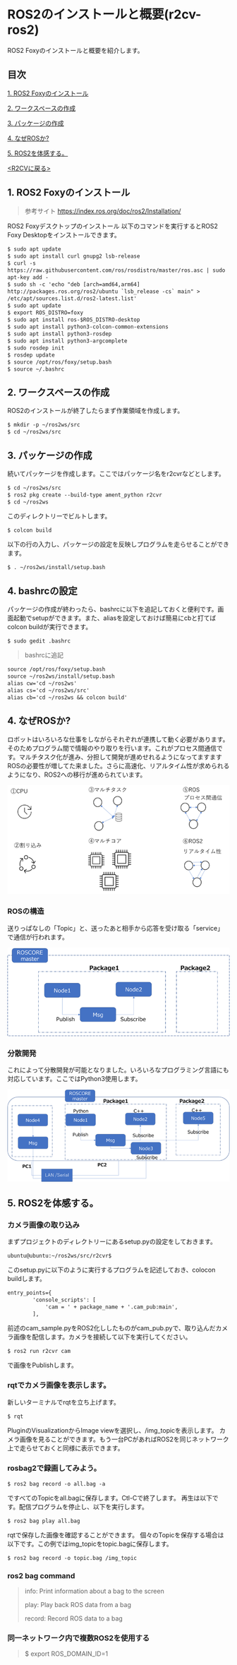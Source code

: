 # ROS2のインストールと概要(r2cv-ros2)
ROS2 Foxyのインストールと概要を紹介します。

## 目次
[1. ROS2 Foxyのインストール](#1)

[2. ワークスペースの作成](#2)

[3. パッケージの作成](#3)

[4. なぜROSか?](#4)

[5. ROS2を体感する。](#5)

[<R2CVに戻る>](https://github.com/nishibra/r2cv-1)

<a id="1"></a>
## 1. ROS2 Foxyのインストール
>参考サイト
https://index.ros.org/doc/ros2/Installation/

ROS2 Foxyデスクトップのインストール
以下のコマンドを実行するとROS2 Foxy Desktopをインストールできます。
```
$ sudo apt update
$ sudo apt install curl gnupg2 lsb-release
$ curl -s https://raw.githubusercontent.com/ros/rosdistro/master/ros.asc | sudo apt-key add -
$ sudo sh -c 'echo "deb [arch=amd64,arm64] http://packages.ros.org/ros2/ubuntu `lsb_release -cs` main" > /etc/apt/sources.list.d/ros2-latest.list'
$ sudo apt update
$ export ROS_DISTRO=foxy
$ sudo apt install ros-$ROS_DISTRO-desktop
$ sudo apt install python3-colcon-common-extensions
$ sudo apt install python3-rosdep
$ sudo apt install python3-argcomplete
$ sudo rosdep init
$ rosdep update
$ source /opt/ros/foxy/setup.bash
$ source ~/.bashrc
```
<a id="2"></a>
## 2. ワークスペースの作成
ROS2のインストールが終了したらまず作業領域を作成します。
```
$ mkdir -p ~/ros2ws/src
$ cd ~/ros2ws/src
```
<a id="3"></a>
## 3. パッケージの作成
続いてパッケージを作成します。ここではパッケージ名をr2cvrなどとします。
```
$ cd ~/ros2ws/src
$ ros2 pkg create --build-type ament_python r2cvr
$ cd ~/ros2ws
```
このディレクトリーでビルトします。
```
$ colcon build
```
 以下の行の入力し、パッケージの設定を反映しプログラムを走らせることができます。
```
$ . ~/ros2ws/install/setup.bash
```
## 4. bashrcの設定
パッケージの作成が終わったら、bashrcに以下を追記しておくと便利です。画面起動でsetupができます。また、aliasを設定しておけば簡易にcbと打てばcolcon buildが実行できます。
```
$ sudo gedit .bashrc
```

> bashrcに追記
```
source /opt/ros/foxy/setup.bash
source ~/ros2ws/install/setup.bash
alias cw='cd ~/ros2ws'
alias cs='cd ~/ros2ws/src'
alias cb='cd ~/ros2ws && colcon build'
```


<a id="4"></a>
## 4. なぜROSか?
ロボットはいろいろな仕事をしながらそれぞれが連携して動く必要があります。そのためプログラム間で情報のやり取りを行います。これがプロセス間通信です。マルチタスク化が進み、分担して開発が進めせれるようになってますますROSの必要性が増してた来ました。さらに高速化、リアルタイム性が求められるようになり、ROS2への移行が進められています。

![023](/pics-ros2/image023.png)

### ROSの構造
送りっぱなしの「Topic」と、送ったあと相手から応答を受け取る「service」で通信が行われます。

![024](/pics-ros2/image024.png)

### 分散開発
これによって分散開発が可能となりました。いろいろなプログラミング言語にも対応しています。ここではPython3使用します。

![025](/pics-ros2/image025.png)


<a id="5"></a>
## 5. ROS2を体感する。
### カメラ画像の取り込み
まずプロジェクトのディレクトリーにあるsetup.pyの設定をしておきます。
```
ubuntu@ubuntu:~/ros2ws/src/r2cvr$
```
このsetup.pyに以下のように実行するプログラムを記述しておき、colocon buildします。
```
entry_points={
        'console_scripts': [
            'cam = ' + package_name + '.cam_pub:main',
        ],
```

前述のcam_sample.pyをROS2化ししたものがcam_pub.pyで、取り込んだカメラ画像を配信します。カメラを接続して以下を実行してください。
```
$ ros2 run r2cvr cam
```
で画像をPublishします。　

### rqtでカメラ画像を表示します。
新しいターミナルでrqtを立ち上げます。
```
$ rqt
```
PluginのVisualizationからImage viewを選択し、/img_topicを表示します。
カメラ画像を見ることができます。もう一台PCがあればROS2を同じネットワーク上で走らせておくと同様に表示できます。

### rosbag2で録画してみよう。
```
$ ros2 bag record -o all.bag -a
```
ですべてのTopicをall.bagに保存します。Ctl-Cで終了します。
再生は以下です。配信プログラムを停止し、以下を実行します。
```
$ ros2 bag play all.bag
```
rqtで保存した画像を確認することができます。
個々のTopicを保存する場合は以下です。この例ではimg_topicをtopic.bagに保存します。
```
$ ros2 bag record -o topic.bag /img_topic
```
### ros2 bag command
> info:    Print information about a bag to the screen
> 
> play:    Play back ROS data from a bag
> 
> record:  Record ROS data to a bag
> 
### 同一ネットワーク内で複数ROS2を使用する
> $ export ROS_DOMAIN_ID=1

